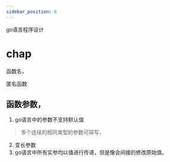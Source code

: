 ```yaml
---
sidebar_position: 6
---
```


go语言程序设计


# chap


函数名，

匿名函数



## 函数参数，

1. go语言中的参数不支持默认值
> 多个连续的相同类型的参数可简写，
2. 变长参数
3. go语言中所有实参均以值进行传递，但是像会间接的修改原始值。









